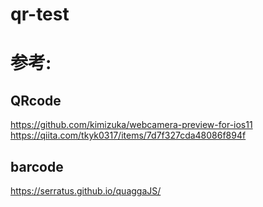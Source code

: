 # qr-test


# 参考:
## QRcode  
https://github.com/kimizuka/webcamera-preview-for-ios11  
https://qiita.com/tkyk0317/items/7d7f327cda48086f894f


## barcode
https://serratus.github.io/quaggaJS/
